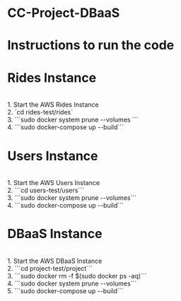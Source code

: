 # CC-Project-DBaaS

<h1> Instructions to run the code</h1>
<h1> Rides Instance </h1><br>
1. Start the AWS Rides Instance<br>
2. `cd rides-test/rides`
<br>
3. 
```sudo docker system prune --volumes
```
<br>
4. ```sudo docker-compose up --build```<br>

<h1> Users Instance</h1><br>
1. Start the AWS Users Instance<br>
2. ```cd users-test/users```<br>
3. ```sudo docker system prune --volumes```<br>
4. ```sudo docker-compose up --build```<br>

<h1> DBaaS Instance</h1><br>
1. Start the AWS DBaaS Instance<br>
2. ```cd project-test/project```<br>
3. ```sudo docker rm -f $(sudo docker ps -aq)```<br>
4. ```sudo docker system prune --volumes```<br>
5. ```sudo docker-compose up --build```<br>
